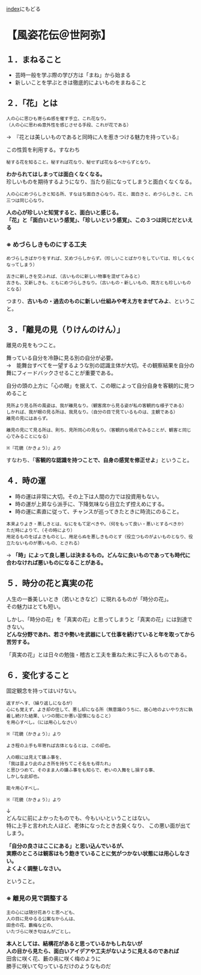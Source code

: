 [index](/mynote.github.io/)にもどる

# 【風姿花伝＠世阿弥】

## １．まねること

- 芸時一般を学ぶ際の学び方は「まね」から始まる
- 新しいことを学ぶときは徹底的によいものをまねること

  

## ２．「花」とは

```
人の心に思ひも寄らぬ感を催す手立、これ花なり。
（人の心に思わぬ意外性を感じさせる手段、これが花である）
```

→　『花とは美しいものであると同時に人を惹きつける魅力を持っている』

この性質を利用する。すなわち

```
秘する花を知ること。秘すれば花なり、秘せずば花なるべからずとなり。
```

**わかられてはしまっては面白くなくなる。**  
珍しいものを期待するようになり、当たり前になってしまうと面白くなくなる。

```
人の心にめづらしきと知る所、すなはち面白き心なり。花と、面白きと、めづらしきと、これ三つは同じ心なり。
```

  

**人の心が珍しいと知覚すると、面白いと感じる。**  
**「花」と「面白いという感覚」、「珍しいという感覚」、この３つは同じだといえる**

  

### ※ めづらしきものにする工夫

```
めづらしきばかりをすれば、又めづらしからず。（珍しいことばかりをしていては、珍しくなくなってしまう）

古きに新しきを交ふれば、（古いものに新しい物事を混ぜてみると）
古きも、又新しきも、ともにめづらしきなり。（古いもの・新しいもの、両方とも珍しいものとなる）
```

つまり、**古いもの・過去のものに新しい仕組みや考え方をまぜてみよ**、ということ。




## ３．「離見の見（りけんのけん）」

離見の見をもつこと。

舞っている自分を冷静に見る別の自分が必要。  
→　能舞台すべてを一望するような別の認識主体が大切。その観察結果を自分の舞にフィードバックさせることが重要である。

自分の頭の上方に「心の眼」を据えて、この眼によって自分自身を客観的に見つめること

```
見所より見る所の風姿は、我が離見なり。（観客席から見る姿が私の客観的な様子である）
しかれば、我が眼の見る所は、我見なり。（自分の目で見ているものは、主観である）
離見の見にはあらず。

離見の見にて見る所は、則ち、見所同心の見なり。（客観的な視点でみることが、観客と同じ心でみることになる）

※『花鏡（かきょう）』より
```

すなわち、「**客観的な認識を持つことで、自身の感覚を修正せよ**」ということ。


## ４．時の運

- 時の運は非常に大切。その上下は人間の力では投資用もない。
- 時の運が上昇なら派手に、下降気味なら目立たず控えめにする。
- 時の運に素直に従って、チャンスが巡ってきたときに時流にのること。

```
本来よりよき・悪しきとは、なにをもて定べきや。（何をもって良い・悪いとするべきか）
ただ時によりて、（その時により）
用足るものをばよきものとし、用足らぬを悪しきものとす（役立つものがよいものとなり、役立たないものが悪いもの、とされる）
```

→ **「時」によって良し悪しは決まるもの。どんなに良いものであっても時代に合わなければ悪いものになることがある。**

  

## ５．時分の花と真実の花

人生の一番美しいとき（若いときなど）に現れるものが「時分の花」。  
その魅力はとても短い。

しかし、「時分の花」を「真実の花」と思ってしまうと「真実の花」には到達できない。  
**どんな分野であれ、若さや勢いを武器にして仕事を続けていると年を取ってから苦労する。**  

「真実の花」とは日々の勉強・稽古と工夫を重ねた末に手に入るものである。

  

## ６．変化すること

固定観念を持ってはいけない。

```
返すがへす、（繰り返しになるが）
心にも覚えず、よき却の住して、悪し却になる所（無意識のうちに、居心地のよいやり方に執着し続けた結果、いつの間にか悪い習慣になること）
を用心すべし。（には用心しなさい）

※『花鏡（かきょう）』より
```

```
よき程の上手も年寄れば古体となるとは、この却也。

人の眼には見えて嫌ふ事を、
「我は昔より此のよき所を持ちてこそ名をも得たれ」
と思ひつめて、そのまま人の嫌ふ事をも知らで、老いの入舞をし損する事、
しかしな此却也。

能々用心すべし。

※『花鏡（かきょう）』より
```

↓  
どんなに前によかったものでも、今もいいということはない。  
特に上手と言われた人ほど、老体になったとき古臭くなり、
この悪い面が出てしまう。

**「自分の良さはここにある」と思い込んでいるが、**  
**実際のところは観客はもう飽きていることに気がつかない状態には用心しなさい。**  
**よくよく調整しなさい。**

ということ。

### ※ 離見の見で調整する

```
主の心には随分花ありと思へども、
人の目に見ゆるる公案なからんは、
田舎の花、藪梅などの、
いたづらに咲き匂はんがごとし。
```

**本人としては、結構花があると思っているかもしれないが**  
**人の目から見たら、面白いアイデアや工夫がないように見えるのであれば**  
田舎に咲く花、藪の奥に咲く梅のように  
勝手に咲いて匂っているだけのようなものだ


